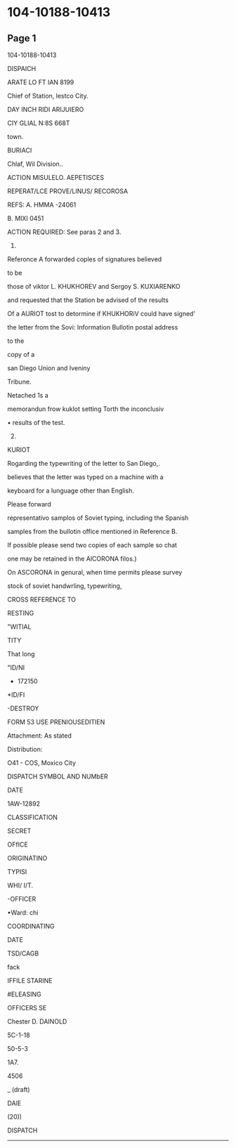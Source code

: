 # 104-10188-10413

## Page 1

104-10188-10413

DISPAICH

ARATE LO FT IAN 8199

Chief of Station, lestco City.

DAY INCH RIDI ARIJUIERO

CIY GLIAL N:8S 668T

town.

BURIACI

Chlaf, Wil Division..

ACTION MISULELO. AEPETISCES

REPERAT/LCE PROVE/LINUS/ RECOROSA

REFS: A. HMMA -24061

B. MIXI 0451

ACTION REQUIRED: See paras 2 and 3.

1.

Referonce A forwarded coples of signatures believed

to be

those of viktor L. KHUKHOREV and Sergoy S. KUXIARENKO

and requested that the Station be advised of the results

Of a AURIOT tost to detormine if KHUKHORiV could have signed'

the letter from the Sovi: Information Bullotin postal address

to the

copy of a

san Diego Union and Iveniny

Tribune.

Netached 1s a

memorandun frow kuklot setting Torth the inconclusiv

• results of the test.

2.

KURIOT

Rogarding the typewriting of the letter to San Diego,.

believes that the letter was typed on a machine with a

keyboard for a lunguage other than English.

Please forward

representativo samplos of Soviet typing, including the Spanish

samples from the bullotin office mentioned in Reference B.

If possible please send two copies of each sample so chat

one may be retained in the AlCORONA filos.)

On ASCORONA in genural, when time permits please survey

stock of soviet handwrling, typewriting,

CROSS REFERENCE TO

RESTING

"WITIAL

TITY

That long

"ID/NI

- 172150

*ID/FI

-DESTROY

FORM 53 USE PRENIOUSEDITIEN

Attachment: As stated

Distribution:

O41 - COS, Moxico City

DISPATCH SYMBOL AND NUMbER

DATE

1AW-12892

CLASSIFICATION

SECRET

OFfICE

ORIGINATINO

TYPISI

WHI/ I/T.

-OFFICER

•Ward: chi

COORDINATING

DATE

TSD/CAGB

fack

IFFILE STARINE

#ELEASING

OFFICERS SE

Chester D. DAINOLD

5C-1-18

50-5-3

1A7.

4506

_ (draft)

DAlE

(20))

DISPATCH

---

